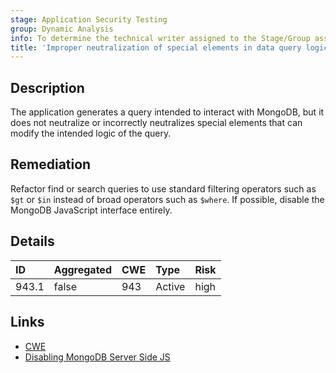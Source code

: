 ```yaml
---
stage: Application Security Testing
group: Dynamic Analysis
info: To determine the technical writer assigned to the Stage/Group associated with this page, see https://handbook.gitlab.com/handbook/product/ux/technical-writing/#assignments
title: 'Improper neutralization of special elements in data query logic'
---
```


## Description

The application generates a query intended to interact with MongoDB,
but it does not neutralize or incorrectly neutralizes special elements
that can modify the intended logic of the query.

## Remediation

Refactor find or search queries to use standard
filtering operators such as `$gt` or `$in` instead of broad operators such
as `$where`. If possible, disable the MongoDB JavaScript interface entirely.

## Details

| ID | Aggregated | CWE | Type | Risk |
|:---|:-----------|:----|:-----|:-----|
| 943.1 | false | 943 | Active | high |

## Links

- [CWE](https://cwe.mitre.org/data/definitions/943.html)
- [Disabling MongoDB Server Side JS](https://www.mongodb.com/docs/manual/core/server-side-javascript/#std-label-disable-server-side-js)
